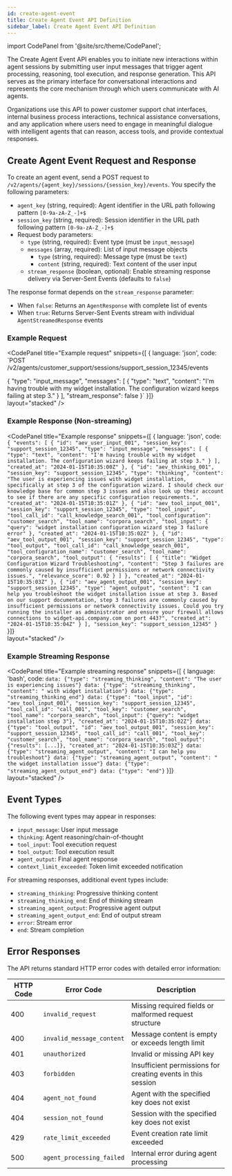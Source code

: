 ```yaml
---
id: create-agent-event
title: Create Agent Event API Definition
sidebar_label: Create Agent Event API Definition
---
```


import CodePanel from '@site/src/theme/CodePanel';

The Create Agent Event API enables you to initiate new interactions within agent sessions by submitting user input messages that trigger agent processing, reasoning, tool execution, and response generation. This API serves as the primary interface for conversational interactions and represents the core mechanism through which users communicate with AI agents.

Organizations use this API to power customer support chat interfaces, internal business process interactions, technical assistance conversations, and any application where users need to engage in meaningful dialogue with intelligent agents that can reason, access tools, and provide contextual responses.

## Create Agent Event Request and Response

To create an agent event, send a POST request to `/v2/agents/{agent_key}/sessions/{session_key}/events`. You specify the following parameters:

- `agent_key` (string, required): Agent identifier in the URL path following pattern `[0-9a-zA-Z_-]+$`
- `session_key` (string, required): Session identifier in the URL path following pattern `[0-9a-zA-Z_-]+$`
- Request body parameters:
  - `type` (string, required): Event type (must be `input_message`)
  - `messages` (array, required): List of input message objects
    - `type` (string, required): Message type (must be `text`)
    - `content` (string, required): Text content of the user input
  - `stream_response` (boolean, optional): Enable streaming response delivery via Server-Sent Events (defaults to `false`)

The response format depends on the `stream_response` parameter:
- When `false`: Returns an `AgentResponse` with complete list of events
- When `true`: Returns Server-Sent Events stream with individual `AgentStreamedResponse` events

### Example Request

<CodePanel
  title="Example request"
  snippets={[
    {
      language: 'json',
      code: `POST /v2/agents/customer_support/sessions/support_session_12345/events

{
  "type": "input_message",
  "messages": [
    {
      "type": "text",
      "content": "I'm having trouble with my widget installation. The configuration wizard keeps failing at step 3."
    }
  ],
  "stream_response": false
}`
    }]}  
  layout="stacked"
/>

### Example Response (Non-streaming)

<CodePanel
  title="Example response"
  snippets={[
    {
      language: 'json',
      code: `{
  "events": [
    {
      "id": "aev_user_input_001",
      "session_key": "support_session_12345",
      "type": "input_message",
      "messages": [
        {
          "type": "text",
          "content": "I'm having trouble with my widget installation. The configuration wizard keeps failing at step 3."
        }
      ],
      "created_at": "2024-01-15T10:35:00Z"
    },
    {
      "id": "aev_thinking_001",
      "session_key": "support_session_12345",
      "type": "thinking",
      "content": "The user is experiencing issues with widget installation, specifically at step 3 of the configuration wizard. I should check our knowledge base for common step 3 issues and also look up their account to see if there are any specific configuration requirements.",
      "created_at": "2024-01-15T10:35:01Z"
    },
    {
      "id": "aev_tool_input_001",
      "session_key": "support_session_12345",
      "type": "tool_input",
      "tool_call_id": "call_knowledge_search_001",
      "tool_configuration": "customer_search",
      "tool_name": "corpora_search",
      "tool_input": {
        "query": "widget installation configuration wizard step 3 failure error"
      },
      "created_at": "2024-01-15T10:35:02Z"
    },
    {
      "id": "aev_tool_output_001",
      "session_key": "support_session_12345",
      "type": "tool_output",
      "tool_call_id": "call_knowledge_search_001",
      "tool_configuration_name": "customer_search",
      "tool_name": "corpora_search",
      "tool_output": {
        "results": [
          {
            "title": "Widget Configuration Wizard Troubleshooting",
            "content": "Step 3 failures are commonly caused by insufficient permissions or network connectivity issues.",
            "relevance_score": 0.92
          }
        ]
      },
      "created_at": "2024-01-15T10:35:03Z"
    },
    {
      "id": "aev_agent_output_001",
      "session_key": "support_session_12345",
      "type": "agent_output",
      "content": "I can help you troubleshoot the widget installation issue at step 3. Based on our support documentation, step 3 failures are commonly caused by insufficient permissions or network connectivity issues. Could you try running the installer as administrator and ensure your firewall allows connections to widget-api.company.com on port 443?",
      "created_at": "2024-01-15T10:35:04Z"
    }
  ],
  "session_key": "support_session_12345"
}`
    }]}  
  layout="stacked"
/>

### Example Streaming Response

<CodePanel
  title="Example streaming response"
  snippets={[
    {
      language: 'bash',
      code: `data: {"type": "streaming_thinking", "content": "The user is experiencing issues"}
data: {"type": "streaming_thinking", "content": " with widget installation"}
data: {"type": "streaming_thinking_end"}
data: {"type": "tool_input", "id": "aev_tool_input_001", "session_key": "support_session_12345", "tool_call_id": "call_001", "tool_key": "customer_search", "tool_name": "corpora_search", "tool_input": {"query": "widget installation step 3"}, "created_at": "2024-01-15T10:35:02Z"}
data: {"type": "tool_output", "id": "aev_tool_output_001", "session_key": "support_session_12345", "tool_call_id": "call_001", "tool_key": "customer_search", "tool_name": "corpora_search", "tool_output": {"results": [...]}, "created_at": "2024-01-15T10:35:03Z"}
data: {"type": "streaming_agent_output", "content": "I can help you troubleshoot"}
data: {"type": "streaming_agent_output", "content": " the widget installation issue"}
data: {"type": "streaming_agent_output_end"}
data: {"type": "end"}`
    }]}  
  layout="stacked"
/>

## Event Types

The following event types may appear in responses:

- `input_message`: User input message
- `thinking`: Agent reasoning/chain-of-thought
- `tool_input`: Tool execution request
- `tool_output`: Tool execution result
- `agent_output`: Final agent response
- `context_limit_exceeded`: Token limit exceeded notification

For streaming responses, additional event types include:
- `streaming_thinking`: Progressive thinking content
- `streaming_thinking_end`: End of thinking stream
- `streaming_agent_output`: Progressive agent output
- `streaming_agent_output_end`: End of output stream
- `error`: Stream error
- `end`: Stream completion

## Error Responses

The API returns standard HTTP error codes with detailed error information:

| HTTP Code | Error Code | Description |
|-----------|------------|-------------|
| 400 | `invalid_request` | Missing required fields or malformed request structure |
| 400 | `invalid_message_content` | Message content is empty or exceeds length limit |
| 401 | `unauthorized` | Invalid or missing API key |
| 403 | `forbidden` | Insufficient permissions for creating events in this session |
| 404 | `agent_not_found` | Agent with the specified key does not exist |
| 404 | `session_not_found` | Session with the specified key does not exist |
| 429 | `rate_limit_exceeded` | Event creation rate limit exceeded |
| 500 | `agent_processing_failed` | Internal error during agent processing |
